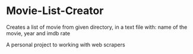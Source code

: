 # Movie-List-Creator
Creates a list of movie from given directory, in a text file with: name of the movie, year and imdb rate

A personal project to working with web scrapers
